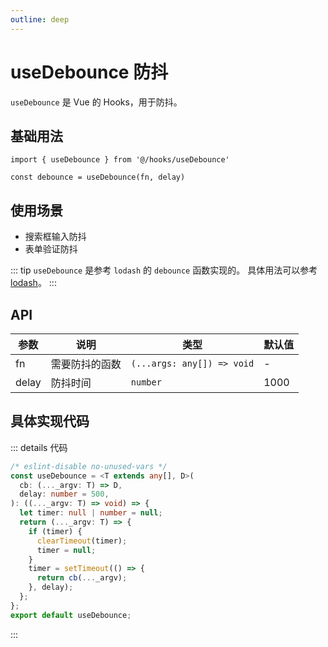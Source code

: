 ```yaml
---
outline: deep
---
```


# useDebounce 防抖

`useDebounce` 是 Vue 的 Hooks，用于防抖。

## 基础用法

```tsx
import { useDebounce } from '@/hooks/useDebounce'

const debounce = useDebounce(fn, delay)
```

## 使用场景

- 搜索框输入防抖
- 表单验证防抖

::: tip
`useDebounce` 是参考 `lodash` 的 `debounce` 函数实现的。
具体用法可以参考 [lodash](https://lodash.com/docs/4.17.15#debounce)。
:::

## API

| 参数 | 说明 | 类型 | 默认值 |
| --- | --- | --- | --- |
| fn | 需要防抖的函数 | `(...args: any[]) => void` | - |
| delay | 防抖时间 | `number` | 1000 |

## 具体实现代码
::: details 代码

```ts
/* eslint-disable no-unused-vars */
const useDebounce = <T extends any[], D>(
  cb: (..._argv: T) => D,
  delay: number = 500,
): ((..._argv: T) => void) => {
  let timer: null | number = null;
  return (..._argv: T) => {
    if (timer) {
      clearTimeout(timer);
      timer = null;
    }
    timer = setTimeout(() => {
      return cb(..._argv);
    }, delay);
  };
};
export default useDebounce;

```
:::

